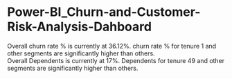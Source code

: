 # Power-BI_Churn-and-Customer-Risk-Analysis-Dahboard
Overall churn rate % is currently at 36.12%. churn rate % for tenure 1 and other segments are significantly higher than others.     
Overall Dependents is currently at 17%. Dependents for tenure 49 and other segments are significantly higher than others.
